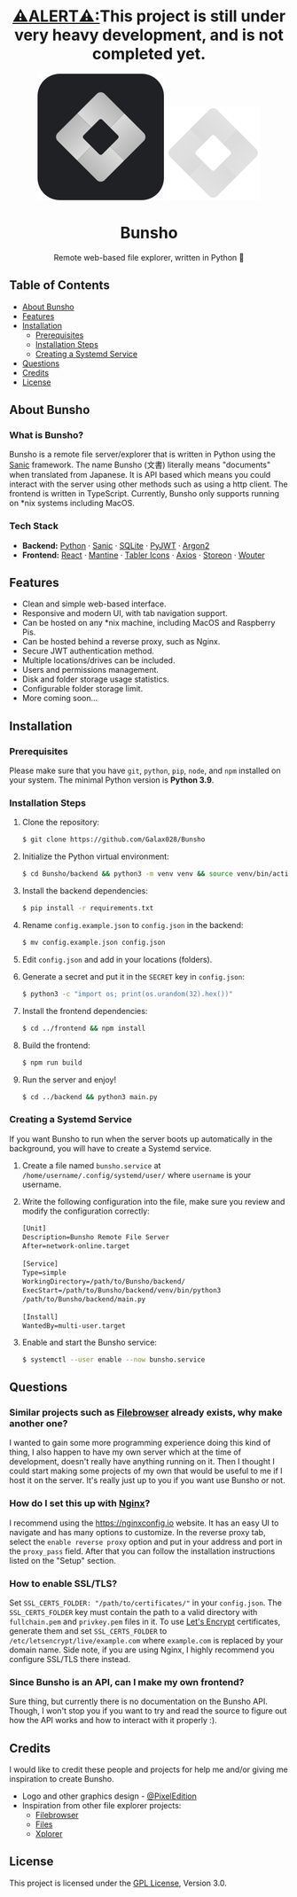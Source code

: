 <div align="center">
    <h1><strong><u>⚠️ALERT⚠️:</u>This project is still under very heavy development, and is not completed yet.</strong></h1>
    <img src="./frontend/src/assets/bunsho-logo.svg#gh-light-mode-only" alt="Bunsho Logo" />
    <img src="./frontend/src/assets/bunsho-logo-no-bg.svg#gh-dark-mode-only" alt="Bunsho Logo" />
    <h1>Bunsho</h1>
    <p>Remote web-based file explorer, written in Python 🐍</p>
</div>

## Table of Contents

-   [About Bunsho](#about)
-   [Features](#features)
-   [Installation](#installation)
    -   [Prerequisites](#prerequisites)
    -   [Installation Steps](#installation-steps)
    -   [Creating a Systemd Service](#creating-a-systemd-service)
-   [Questions](#questions)
-   [Credits](#credits)
-   [License](#license)

## About Bunsho

### What is Bunsho?

Bunsho is a remote file server/explorer that is written in Python using the
[Sanic](https://sanic.dev) framework. The name Bunsho (文書) literally means
"documents" when translated from Japanese. It is API based which means you could
interact with the server using other methods such as using a http client. The
frontend is written in TypeScript. Currently, Bunsho only supports running on
\*nix systems including MacOS.

### Tech Stack

-   **Backend:** [Python](https://python.org) · [Sanic](https://sanic.dev) ·
    [SQLite](https://sqlite.org) · [PyJWT](https://pypi.org/project/PyJWT) ·
    [Argon2](https://github.com/p-h-c/phc-winner-argon2)
-   **Frontend:** [React](https://reactjs.org) · [Mantine](https://mantine.dev)
    · [Tabler Icons](https://tabler-icons.io) · [Axios](https://axios-http.com)
    · [Storeon](https://github.com/storeon/storeon) · [Wouter](https://github.com/molefrog/wouter)

## Features

-   Clean and simple web-based interface.
-   Responsive and modern UI, with tab navigation support.
-   Can be hosted on any \*nix machine, including MacOS and Raspberry Pis.
-   Can be hosted behind a reverse proxy, such as Nginx.
-   Secure JWT authentication method.
-   Multiple locations/drives can be included.
-   Users and permissions management.
-   Disk and folder storage usage statistics.
-   Configurable folder storage limit.
-   More coming soon...

## Installation

### Prerequisites

Please make sure that you have `git`, `python`, `pip`, `node`, and `npm`
installed on your system. The minimal Python version is **Python 3.9**.

### Installation Steps

1. Clone the repository:

    ```sh
    $ git clone https://github.com/Galax028/Bunsho
    ```

2. Initialize the Python virtual environment:

    ```sh
    $ cd Bunsho/backend && python3 -m venv venv && source venv/bin/activate
    ```

3. Install the backend dependencies:

    ```sh
    $ pip install -r requirements.txt
    ```

4. Rename `config.example.json` to `config.json` in the backend:

    ```sh
    $ mv config.example.json config.json
    ```

5. Edit `config.json` and add in your locations (folders).

6. Generate a secret and put it in the `SECRET` key in `config.json`:

    ```sh
    $ python3 -c "import os; print(os.urandom(32).hex())"
    ```

7. Install the frontend dependencies:

    ```sh
    $ cd ../frontend && npm install
    ```

8. Build the frontend:

    ```sh
    $ npm run build
    ```

9. Run the server and enjoy!

    ```sh
    $ cd ../backend && python3 main.py
    ```

### Creating a Systemd Service

If you want Bunsho to run when the server boots up automatically in the
background, you will have to create a Systemd service.

1. Create a file named `bunsho.service` at `/home/username/.config/systemd/user/` where `username` is your username.

2. Write the following configuration into the file, make sure you review and modify the configuration correctly:

    ```
    [Unit]
    Description=Bunsho Remote File Server
    After=network-online.target

    [Service]
    Type=simple
    WorkingDirectory=/path/to/Bunsho/backend/
    ExecStart=/path/to/Bunsho/backend/venv/bin/python3 /path/to/Bunsho/backend/main.py

    [Install]
    WantedBy=multi-user.target
    ```

3. Enable and start the Bunsho service:

    ```sh
    $ systemctl --user enable --now bunsho.service
    ```

## Questions

### Similar projects such as [Filebrowser](https://github.com/filebrowser/filebrowser) already exists, why make another one?

I wanted to gain some more programming experience doing this kind of thing, I
also happen to have my own server which at the time of development, doesn't
really have anything running on it. Then I thought I could start making some
projects of my own that would be useful to me if I host it on the server. It's 
really just up to you if you want use Bunsho or not.

### How do I set this up with [Nginx](https://nginx.org)?

I recommend using the https://nginxconfig.io website. It has an easy UI to
navigate and has many options to customize. In the reverse proxy tab, select
the `enable reverse proxy` option and put in your address and port in the
`proxy_pass` field. After that you can follow the installation instructions
listed on the "Setup" section.

### How to enable SSL/TLS?

Set `SSL_CERTS_FOLDER: "/path/to/certificates/"` in your `config.json`. The
`SSL_CERTS_FOLDER` key must contain the path to a valid directory with
`fullchain.pem` and `privkey.pem` files in it. To use [Let's Encrypt](https://letsencrypt.org)
certificates, generate them and set `SSL_CERTS_FOLDER` to `/etc/letsencrypt/live/example.com`
where `example.com` is replaced by your domain name. Side note, if you are
using Nginx, I highly recommend you configure SSL/TLS there instead.

### Since Bunsho is an API, can I make my own frontend?

Sure thing, but currently there is no documentation on the Bunsho API. Though, I
won't stop you if you want to try and read the source to figure out how the API
works and how to interact with it properly :).

## Credits

I would like to credit these people and projects for help me and/or giving me
inspiration to create Bunsho.

-   Logo and other graphics design - [@PixelEdition](https://github.com/PixelEdition)
-   Inspiration from other file explorer projects:
    -   [Filebrowser](https://github.com/filebrowser/filebrowser)
    -   [Files](https://github.com/files-community/Files)
    -   [Xplorer](https://github.com/kimlimjustin/xplorer)

## License

This project is licensed under the [GPL License](./LICENSE), Version 3.0.
